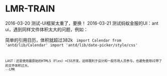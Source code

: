 # LMR-TRAIN
2016-03-20 测试-UI框架太重了，要换！
2016-03-21 测试蚂蚁金服的UI：ant ui，遇到同样文件体积太大的问题，例如：

简单的引用日历，体积就超过382k
<code>
import Calendar from 'antd/lib/Calendar'
import 'antd/lib/date-picker/style/css'
<code>

LAST：还是使用最原始的HTML5（Flex）+CSS开发，这样既利于设计和一般市场人员参与，也避免使用UI带了的文件体积过大。
--LMR